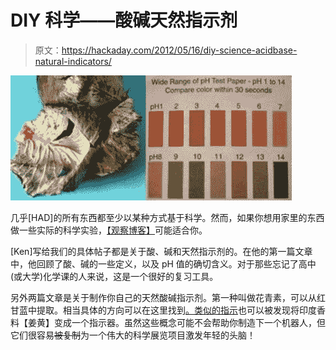 # DIY 科学——酸碱天然指示剂

> 原文：<https://hackaday.com/2012/05/16/diy-science-acidbase-natural-indicators/>

[![natural-indicators](img/c4477fbb21727a65e4e10efc8f47f0ea.png "natural-indicators")](http://hackaday.com/?attachment_id=74424)

几乎[HAD]的所有东西都至少以某种方式基于科学。然而，如果你想用家里的东西做一些实际的科学实验，[【观察博客】](http://www.observationsblog.com/sciencetechnologyexperiments.html "Observations blog")可能适合你。

[Ken]写给我们的具体帖子都是关于酸、碱和天然指示剂的。在他的第一篇文章中，他回顾了酸、碱的一些定义，以及 pH 值的确切含义。对于那些忘记了高中(或大学)化学课的人来说，这是一个很好的复习工具。

另外两篇文章是关于制作你自己的天然酸碱指示剂。第一种叫做花青素，可以从红甘蓝中提取。相当具体的方向可以在这里找到[。类似的](http://www.observationsblog.com/4/post/2012/04/anthocyanin-ph-indicator-from-red-cabbage.html "anthocyanin indicator")[指示](http://www.observationsblog.com/4/post/2012/05/turmeric-curcumin-ph-and-an-art-deco-chicken.html "Tumeric indicator")也可以被发现将印度香料【姜黄】变成一个指示器。虽然这些概念可能不会帮助你制造下一个机器人，但它们很容易~~被复制~~为一个伟大的科学展览项目激发年轻的头脑！